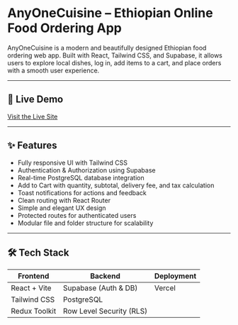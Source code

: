 # AnyOneCuisine – Ethiopian Online Food Ordering App

AnyOneCuisine is a modern and beautifully designed Ethiopian food ordering web app. Built with React, Tailwind CSS, and Supabase, it allows users to explore local dishes, log in, add items to a cart, and place orders with a smooth user experience.

---

## 🚀 Live Demo

[Visit the Live Site](https://anyonecuisine.vercel.app)

---

## ✨ Features

- Fully responsive UI with Tailwind CSS
- Authentication & Authorization using Supabase
- Real-time PostgreSQL database integration
- Add to Cart with quantity, subtotal, delivery fee, and tax calculation
- Toast notifications for actions and feedback
- Clean routing with React Router
- Simple and elegant UX design
- Protected routes for authenticated users
- Modular file and folder structure for scalability

---

## 🛠️ Tech Stack

| Frontend      | Backend                  | Deployment |
| ------------- | ------------------------ | ---------- |
| React + Vite  | Supabase (Auth & DB)     | Vercel     |
| Tailwind CSS  | PostgreSQL               |            |
| Redux Toolkit | Row Level Security (RLS) |            |
